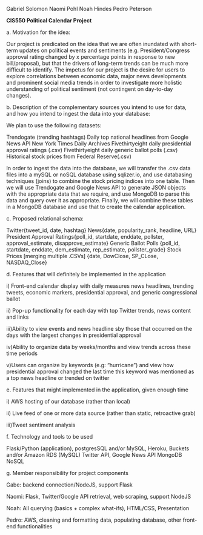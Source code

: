 Gabriel Solomon
Naomi Pohl
Noah Hindes
Pedro Peterson

<strong>CIS550 Political Calendar Project</strong>

a. Motivation for the idea:

Our project is predicated on the idea that we are often inundated with short-term updates on political events and 
sentiments (e.g. President/Congress approval rating changed by x percentage points in response to new bill/proposal), 
but that the drivers of long-term trends can be much more difficult to identify. The impetus for our project is the 
desire for users to explore correlations between economic data, major news developments and prominent social media 
trends in order to investigate more holistic understanding of political sentiment (not contingent on day-to-day changes).

b. Description of the complementary sources you intend to use for data, and how you intend to ingest the data into your 
database:

We plan to use the following datasets: 

Trendogate (trending hashtags)
Daily top national headlines from Google News API
New York Times Daily Archives
Fivethirtyeight daily presidential approval ratings (.csv)
Fivethirtyeight daily generic ballot polls (.csv)
Historical stock prices from Federal Reserve(.csv)

In order to ingest the data into the database, we will transfer the .csv data files into a mySQL or noSQL database using 
sqlizer.io, and use databasing techniques (joins) to combine the stock pricing indices into one table.  Then we will use 
Trendogate and Google News API to generate JSON objects with the appropriate data that we require, and use MongoDB to 
parse this data and query over it as appropriate.  Finally, we will combine these tables in a MongoDB database and use 
that to create the calendar application.
 

c. Proposed relational schema:
 
Twitter{tweet_id, date, hashtag}
News{date, popularity_rank, headline, URL}
President Approval Ratings{poll_id, startdate, enddate, pollster, approval_estimate, disapprove_estimate}
Generic Ballot Polls {poll_id, startdate, enddate, dem_estimate, rep_estimate, pollster_grade}
Stock Prices [merging multiple .CSVs] {date, DowClose, SP_CLose, NASDAQ_Close}

d. Features that will definitely be implemented in the application 

i) Front-end calendar display with daily measures news headlines, trending tweets,
economic markers, presidential approval, and generic congressional ballot 

ii) Pop-up functionality for each day with top Twitter trends, news content and links

iii)Ability to view events and news headline sby those that occurred on the days with the
largest changes in presidential approval

iv)Ability to organize data by weeks/months and view trends across these time
periods

v)Users can organize by keywords (e.g: “hurricane”) and view how presidential
approval changed the last time this keyword was mentioned as a top news headline or
trended on twitter

e. Features that might implemented in the application, given enough time
 
i) AWS hosting of our database (rather than local)

ii) Live feed of one or more data source (rather than static, retroactive grab)

iii)Tweet sentiment analysis


f. Technology and tools to be used 

Flask/Python (application), 
postgresSQL and/or MySQL, 
Heroku, 
Buckets and/or Amazon RDS (MySQL)
Twitter API, 
Google News API
MongoDB
NoSQL

g. Member responsibility for project components 

Gabe:  backend connection/NodeJS, support Flask


Naomi: Flask, Twitter/Google API retrieval, web scraping, support NodeJS

Noah: All querying (basics + complex what-ifs), HTML/CSS, Presentation

Pedro: AWS, cleaning and formatting data, populating database, other front-end functionalities


